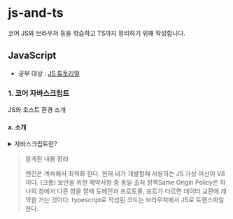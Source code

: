 # js-and-ts

코어 JS와 브라우저 등을 학습하고 TS까지 정리하기 위해 작성합니다.

## JavaScript

- 공부 대상 : [JS 튜토리얼](https://ko.javascript.info/)

### 1. 코어 자바스크립트

JS와 호스트 환경 소개

#### a. 소개

<details>
  <summary>자바스크립트란?</summary>
  자바스크립트는 웹페이지에 생동감을 불어넣기 위해 만들어진 프로그래밍 언어이다. 자바스크립트로 작성한 프로그램은 `스크립트Script`라고 부른다. html 안에 작성하면 웹페이지를 불러올 때 스크립트가 자동으로 실행된다. 컴파일 없이도 작성할 수 있고 실행도 가능하다.
서버에서도 실행할 수 있다.

처음의 이름은 LiveScript이다. 자바의 인기로 이름을 차용하면서 자바스크립트가 되었지만 고유한 명세인 ECMAScript를 갖춘 독립적인 언어가 되었다.

`자바스크립트 엔진`이라는 특별한 프로그램이 들어있는 모든 디바이스에서 동작한다. 브라우저엔 `자바스크립트 가상 머신`이라는 엔진이 내장되어 있다. chrome과 opera에서 쓰이는 `V8`, firefox에서 쓰이는 `spiderMonkey`가 있다.

엔진은 스크립트를 `파싱`하고 `컴파일`한 후 코드를 `실행`시키는 과정으로 동작한다. 프로세스 각 단계마다 `최적화`를 진행하고 컴파일이 끝나고 실행 중인 코드를 감시하며 데이터를 분석하고 또다시 최적화하는 과정으로 스크립트 실행 속도를 더 높인다.

모던 JS는 메모리나 CPU 같은 저수준 영역의 조작을 허용하지 않기 때문에 안전하다. 실행 환경에 따라 능력치가 다른데, `Node.js` 환경에선 임의의 파일을 읽거나 쓰고 네트워크 요청을 수행하는 함수를 지원한다. 

브라우저 환경에서는 웹페이지 조작, 클라이언트와 서버의 상호작용에 관한 모든 일을 할 수 있다.

- html 혹은 스타일 수정
- 사용자의 행동(마우스, 키보드 등)에 반응
- 네트워크로 원격 서버에 요청을 보내기
- 쿠키를 가져오거나 설정
- 사용자에게 질문을 던지거나 보여주기
- 로컬 스토리지에 데이터 저장

브라우저에서 제약사항도 있다. 악성 웹페이지가 개인 정보에 접근하거나 데이터를 손상하는 것을 막기 위해서이다.

- 웹페이지 내 스크립트는 디스크에 저장된 파일을 제어할때 제약이 있다. OS가 지원하는 기능을 브라우저가 직접 못하게 막혀있기 때문이다. 모던 브라우저를 쓰더라도 제한이 막혀있고 `<input>` 태그를 통해서만 파일 접근을 허용한다. 카메라나 마이크 같은 디바이스와의 상호작용은 명시적인 허가가 필요하다. 사용자 모르게 국가안보국NSA에 전송하는건 불가능하다.
- 브라우저 내 탭과 창은 서로 정보를 알 수 없다. 한 창에서 다른 창을 열 때는 예외가 적용되지만 도메인이나 프로토콜, 포트가 다르면 페이지에 접근할 수는 없다. `동일 출처 정책Same Origin Policy`라고 부르는데 이 정책을 피하려면 두 페이지는 데이터 교환에 동의해야하고 동의와 관련된 특수한 JS 코드를 포함하고 있어야한다.
- 페이지를 생성한 서버와 정보를 주고 받을 수 있지만 타 사이트나 도메인에서 데이터를 받기 위해서는 명확히 승인을 해줘야한다(http 헤더를 이용)

서버는 이러한 제약이 없고 다만 모던 브라우저에선 추가 권한 허가를 요청하는 플러그인이나 익스텐션 설치가 허용된다.

JS의 강점은 html/css와 완전히 통합할 수 있다는 점, 간단한 일을 간단하게 처리할 수 있으며 모든 주요 브라우저에서 지원하고 기본 언어로 사용된다는 점이다. 브라우저 인터페이스를 만들 때 가장 널리 사용되고 서버나 모바일 앱에서도 사용된다.

JS 문법으로 요구를 충족하지 못하는 경우, 브라우저에서 실행되기 전에 JS로 `트랜스파일transpile`할 수 있는 언어들이 등장했다. JS가 아닌 언어로 작성된 코드를 보이지 않는 곳에서 JS로 변환해준다. 대표적으로 `TypeScript`가 있다. 개발을 단순화하고 복잡한 시스템을 지원하려는 목적으로 `자료형의 명시화`에 집중해 만든 언어이다.
</details>

> 알게된 내용 정리
>
> 엔진은 계속해서 최적화 한다.
> 현재 내가 개발할때 사용하는 JS 가상 머신이 V8이다. (크롬)
> 보안을 위한 제약사항 중 동일 출처 정책Same Origin Policy은 하나의 창에서 다른 창을 열때 도메인과 프로토콜, 포트가 다르면 데이터 교환에 제약을 거는 것이다.
> typescript로 작성된 코드는 브라우저에서 JS로 트랜스파일한다.
